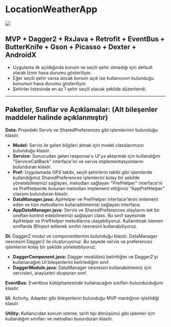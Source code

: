 # LocationWeatherApp

![](https://media.giphy.com/media/VJr6cTFPBgAYGimacq/giphy.gif) 

MVP + Dagger2 + RxJava + Retrofit + EventBus + ButterKnife + Gson + Picasso + Dexter + AndroidX
-----------------------------------------------------------------------------
- Uygulama ilk açıldığında konum ve seçili şehir olmadığı için default olarak İzmir hava durumu gösteriliyor.
- Eğer seçili şehir varsa ancak konum açık ise kullanıcının bulunduğu konumun hava durumu gösteriliyor.
- Şehirler listesinde en az 1 şehir seçili olacak şekilde düzenlendi.
-----------------------------------------------------------------------------
**Paketler, Sınıflar ve Açıklamalar:** (Alt bileşenler maddeler halinde açıklanmıştır)
------------
**Data:** Projedeki Servis ve SharedPreferences gibi işlemlerinin bulunduğu klasör.
- **Model:** Servis ile gelen bilgileri almak için model classlarımızın bulunduğu klasör.
- **Service:** Sunucudan gelen response'u UI'ya aktarmak için kullandığım "ServiceCallBack" interface'ini ve servis implementasyonlarını bulunduran klasör.
- **Pref:** Uygulamada GPS takibi, seçili şehirlerin takibi gibi işlemlerde kullandığımız SharedPreferences işlemlerini kolay bir şekilde yönetebilmemizi sağlayan, metodları sağlayan "PrefHelper" interface'ni ve PrefHelperde bulunan metodları implement ettiğimiz "AppPrefHelper" classını bulunduran klasör.
- **DataManager.java:** ApiHelper ve PrefHelper interface'lerini imlement eden ve tüm metodlarını kullanabilmemizi sağlayan interface.
- **AppDataManager.java:** Servis ve SharedPreferences olaylarını tek bir sınıftan kontrol edebilmemizi sağlayan class. Bu sınıf sayesinde
ApiHelper ve PrefHelper metodlarına ulaşabiliyoruz. Kullanılmak istenen sınıflarda @Inject edilerek sınıfın nesnesini kullanabiliyoruz.

**Di:** Dagger2 modul ve componentlerinin bulunduğu klasör. DataManager nesnesini Dagger2 ile oluşturuyoruz. Bu sayede servis ve preferences işlemlerini kolay bir şekilde yöneteibliyoruz.
- **DaggerComponent.java:** Dagger modülünü belirttiğim ve Dagger2'yi kullanacağım UI bileşenlerini belirlediğim sınıf.
- **DaggerModule.java:** DataManager nesnesini kullanabilmemiz için servisleri, arayüzleri oluşturan sınıf.

**EventBus:** Eventbus kütüphanesinde kullanacağım sınıfları bulundurduğum klasör.

**Ui:** Activity, Adapter gibi bileşenlerin bulunduğu MVP mantığının işletildiği klasör.

**Utility:** Kullanıcıdan konum isteme, tarih tipi dönüşümü gibi işlemler için kullandığım sınıfları ve metodları bulunduran klasör.


 



